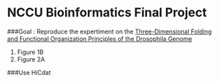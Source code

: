 # NCCU Bioinformatics Final Project

###Goal : 
Reproduce the expertiment on the [Three-Dimensional Folding and Functional Organization Principles of the Drosophila Genome](http://admbio.ccu.edu.tw/new/seminar_pdf/1002/Three-dimensional.pdf)  

1. Figure 1B
2. Figure 2A


###Use HiCdat


